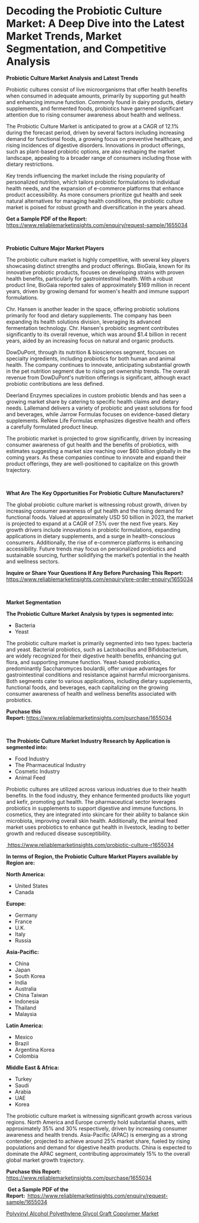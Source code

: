 <p><h1>Decoding the Probiotic Culture Market: A Deep Dive into the Latest Market Trends, Market Segmentation, and Competitive Analysis</h1></p><p><strong>Probiotic Culture Market Analysis and Latest Trends</strong></p>
<p><p>Probiotic cultures consist of live microorganisms that offer health benefits when consumed in adequate amounts, primarily by supporting gut health and enhancing immune function. Commonly found in dairy products, dietary supplements, and fermented foods, probiotics have garnered significant attention due to rising consumer awareness about health and wellness.</p><p>The Probiotic Culture Market is anticipated to grow at a CAGR of 12.1% during the forecast period, driven by several factors including increasing demand for functional foods, a growing focus on preventive healthcare, and rising incidences of digestive disorders. Innovations in product offerings, such as plant-based probiotic options, are also reshaping the market landscape, appealing to a broader range of consumers including those with dietary restrictions.</p><p>Key trends influencing the market include the rising popularity of personalized nutrition, which tailors probiotic formulations to individual health needs, and the expansion of e-commerce platforms that enhance product accessibility. As more consumers prioritize gut health and seek natural alternatives for managing health conditions, the probiotic culture market is poised for robust growth and diversification in the years ahead.</p></p>
<p><strong>Get a Sample PDF of the Report:&nbsp;</strong> <a href="https://www.reliablemarketinsights.com/enquiry/request-sample/1655034?utm_campaign=2769&utm_medium=2&utm_source=Github&utm_content=ia&utm_term=07032025&utm_id=probiotic-culture">https://www.reliablemarketinsights.com/enquiry/request-sample/1655034</a></p>
<p>&nbsp;</p>
<p><strong>Probiotic Culture Major Market Players</strong></p>
<p><p>The probiotic culture market is highly competitive, with several key players showcasing distinct strengths and product offerings. BioGaia, known for its innovative probiotic products, focuses on developing strains with proven health benefits, particularly for gastrointestinal health. With a robust product line, BioGaia reported sales of approximately $169 million in recent years, driven by growing demand for women's health and immune support formulations.</p><p>Chr. Hansen is another leader in the space, offering probiotic solutions primarily for food and dietary supplements. The company has been expanding its health solutions division, leveraging its advanced fermentation technology. Chr. Hansen's probiotic segment contributes significantly to its overall revenue, which was around $1.4 billion in recent years, aided by an increasing focus on natural and organic products.</p><p>DowDuPont, through its nutrition & biosciences segment, focuses on specialty ingredients, including probiotics for both human and animal health. The company continues to innovate, anticipating substantial growth in the pet nutrition segment due to rising pet ownership trends. The overall revenue from DowDuPont's nutrition offerings is significant, although exact probiotic contributions are less defined.</p><p>Deerland Enzymes specializes in custom probiotic blends and has seen a growing market share by catering to specific health claims and dietary needs. Lallemand delivers a variety of probiotic and yeast solutions for food and beverages, while Jarrow Formulas focuses on evidence-based dietary supplements. ReNew Life Formulas emphasizes digestive health and offers a carefully formulated product lineup.</p><p>The probiotic market is projected to grow significantly, driven by increasing consumer awareness of gut health and the benefits of probiotics, with estimates suggesting a market size reaching over $60 billion globally in the coming years. As these companies continue to innovate and expand their product offerings, they are well-positioned to capitalize on this growth trajectory.</p></p>
<p>&nbsp;</p>
<p><strong>What Are The Key Opportunities For Probiotic Culture Manufacturers?</strong></p>
<p><p>The global probiotic culture market is witnessing robust growth, driven by increasing consumer awareness of gut health and the rising demand for functional foods. Valued at approximately USD 50 billion in 2023, the market is projected to expand at a CAGR of 7.5% over the next five years. Key growth drivers include innovations in probiotic formulations, expanding applications in dietary supplements, and a surge in health-conscious consumers. Additionally, the rise of e-commerce platforms is enhancing accessibility. Future trends may focus on personalized probiotics and sustainable sourcing, further solidifying the market’s potential in the health and wellness sectors.</p></p>
<p><strong>Inquire or Share Your Questions If Any Before Purchasing This Report:</strong> <a href="https://www.reliablemarketinsights.com/enquiry/pre-order-enquiry/1655034?utm_campaign=2769&utm_medium=2&utm_source=Github&utm_content=ia&utm_term=07032025&utm_id=probiotic-culture">https://www.reliablemarketinsights.com/enquiry/pre-order-enquiry/1655034</a></p>
<p>&nbsp;</p>
<p><strong>Market Segmentation</strong></p>
<p><strong>The Probiotic Culture Market Analysis by types is segmented into:</strong></p>
<p><ul><li>Bacteria</li><li>Yeast</li></ul></p>
<p><p>The probiotic culture market is primarily segmented into two types: bacteria and yeast. Bacterial probiotics, such as Lactobacillus and Bifidobacterium, are widely recognized for their digestive health benefits, enhancing gut flora, and supporting immune function. Yeast-based probiotics, predominantly Saccharomyces boulardii, offer unique advantages for gastrointestinal conditions and resistance against harmful microorganisms. Both segments cater to various applications, including dietary supplements, functional foods, and beverages, each capitalizing on the growing consumer awareness of health and wellness benefits associated with probiotics.</p></p>
<p><strong>Purchase this Report:&nbsp;</strong><a href="https://www.reliablemarketinsights.com/purchase/1655034?utm_campaign=2769&utm_medium=2&utm_source=Github&utm_content=ia&utm_term=07032025&utm_id=probiotic-culture">https://www.reliablemarketinsights.com/purchase/1655034</a></p>
<p>&nbsp;</p>
<p><strong>The Probiotic Culture Market Industry Research by Application is segmented into:</strong></p>
<p><ul><li>Food Industry</li><li>The Pharmaceutical Industry</li><li>Cosmetic Industry</li><li>Animal Feed</li></ul></p>
<p><p>Probiotic cultures are utilized across various industries due to their health benefits. In the food industry, they enhance fermented products like yogurt and kefir, promoting gut health. The pharmaceutical sector leverages probiotics in supplements to support digestive and immune functions. In cosmetics, they are integrated into skincare for their ability to balance skin microbiota, improving overall skin health. Additionally, the animal feed market uses probiotics to enhance gut health in livestock, leading to better growth and reduced disease susceptibility.</p></p>
<p><a href="https://www.reliablemarketinsights.com/probiotic-culture-r1655034?utm_campaign=2769&utm_medium=2&utm_source=Github&utm_content=ia&utm_term=07032025&utm_id=probiotic-culture">&nbsp;https://www.reliablemarketinsights.com/probiotic-culture-r1655034</a></p>
<p><strong>In terms of Region, the Probiotic Culture Market Players available by Region are:</strong></p>
<p>
    <p> <strong> North America: </strong>
        <ul>
            <li>United States</li>
            <li>Canada</li>
        </ul>
        </p> 
    <p> <strong> Europe: </strong>
        <ul>
            <li>Germany</li>
            <li>France</li>
            <li>U.K.</li>
            <li>Italy</li>
            <li>Russia</li>
        </ul>
        </p> 
    <p> <strong> Asia-Pacific: </strong>
        <ul>
            <li>China</li>
            <li>Japan</li>
            <li>South Korea</li>
            <li>India</li>
            <li>Australia</li>
            <li>China Taiwan</li>
            <li>Indonesia</li>
            <li>Thailand</li>
            <li>Malaysia</li>
        </ul>
        </p> 
    <p> <strong> Latin America: </strong>
        <ul>
            <li>Mexico</li>
            <li>Brazil</li>
            <li>Argentina Korea</li>
            <li>Colombia</li>
        </ul>
        </p> 
    <p> <strong> Middle East & Africa: </strong>
        <ul>
            <li>Turkey</li>
            <li>Saudi</li>
            <li>Arabia</li>
            <li>UAE</li>
            <li>Korea</li>
        </ul>
    </p>
    </p>
<p><p>The probiotic culture market is witnessing significant growth across various regions. North America and Europe currently hold substantial shares, with approximately 35% and 30% respectively, driven by increasing consumer awareness and health trends. Asia-Pacific (APAC) is emerging as a strong contender, projected to achieve around 25% market share, fueled by rising populations and demand for digestive health products. China is expected to dominate the APAC segment, contributing approximately 15% to the overall global market growth trajectory.</p></p>
<p><strong>Purchase this Report: </strong><a href="https://www.reliablemarketinsights.com/purchase/1655034?utm_campaign=2769&utm_medium=2&utm_source=Github&utm_content=ia&utm_term=07032025&utm_id=probiotic-culture">https://www.reliablemarketinsights.com/purchase/1655034</a></p>
<p>&nbsp;<strong>Get a Sample PDF of the Report:&nbsp;&nbsp;</strong><a href="https://www.reliablemarketinsights.com/enquiry/request-sample/1655034?utm_campaign=2769&utm_medium=2&utm_source=Github&utm_content=ia&utm_term=07032025&utm_id=probiotic-culture">https://www.reliablemarketinsights.com/enquiry/request-sample/1655034</a></p>
<p><strong></strong></p>
<p><p><a href="https://github.com/danikabiele541/Market-Research-Report-List-1/blob/main/polyvinyl-alcohol-polyethylene-glycol-graft-copolymer-market.md?utm_campaign=2769&utm_medium=2&utm_source=Github&utm_content=ia&utm_term=07032025&utm_id=probiotic-culture">Polyvinyl Alcohol Polyethylene Glycol Graft Copolymer Market</a></p></p>